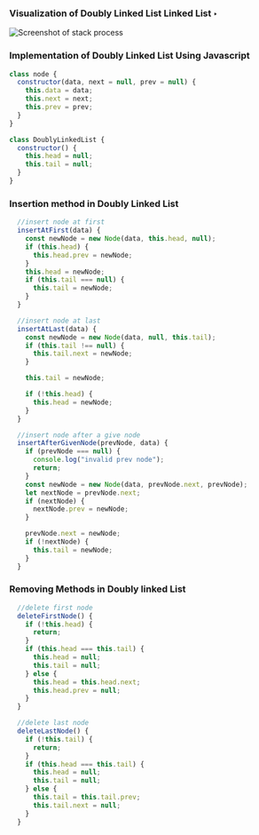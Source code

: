 ### Visualization of Doubly Linked List Linked List &#8227;

![Screenshot of stack process](../assets/doublyLinkedList.png)

### Implementation of Doubly Linked List Using Javascript

```javascript
class node {
  constructor(data, next = null, prev = null) {
    this.data = data;
    this.next = next;
    this.prev = prev;
  }
}

class DoublyLinkedList {
  constructor() {
    this.head = null;
    this.tail = null;
  }
}
```

### Insertion method in Doubly Linked List

```javascript
  //insert node at first
  insertAtFirst(data) {
    const newNode = new Node(data, this.head, null);
    if (this.head) {
      this.head.prev = newNode;
    }
    this.head = newNode;
    if (this.tail === null) {
      this.tail = newNode;
    }
  }

  //insert node at last
  insertAtLast(data) {
    const newNode = new Node(data, null, this.tail);
    if (this.tail !== null) {
      this.tail.next = newNode;
    }

    this.tail = newNode;

    if (!this.head) {
      this.head = newNode;
    }
  }

  //insert node after a give node
  insertAfterGivenNode(prevNode, data) {
    if (prevNode === null) {
      console.log("invalid prev node");
      return;
    }
    const newNode = new Node(data, prevNode.next, prevNode);
    let nextNode = prevNode.next;
    if (nextNode) {
      nextNode.prev = newNode;
    }

    prevNode.next = newNode;
    if (!nextNode) {
      this.tail = newNode;
    }
  }

```

### Removing Methods in Doubly linked List

```javascript
  //delete first node
  deleteFirstNode() {
    if (!this.head) {
      return;
    }
    if (this.head === this.tail) {
      this.head = null;
      this.tail = null;
    } else {
      this.head = this.head.next;
      this.head.prev = null;
    }
  }

  //delete last node
  deleteLastNode() {
    if (!this.tail) {
      return;
    }
    if (this.head === this.tail) {
      this.head = null;
      this.tail = null;
    } else {
      this.tail = this.tail.prev;
      this.tail.next = null;
    }
  }

```
